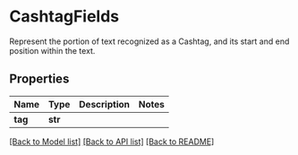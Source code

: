 # CashtagFields

Represent the portion of text recognized as a Cashtag, and its start and end position within the text.

## Properties
Name | Type | Description | Notes
------------ | ------------- | ------------- | -------------
**tag** | **str** |  | 

[[Back to Model list]](../README.md#documentation-for-models) [[Back to API list]](../README.md#documentation-for-api-endpoints) [[Back to README]](../README.md)


